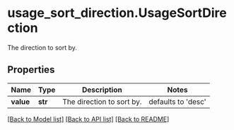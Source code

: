 # usage_sort_direction.UsageSortDirection

The direction to sort by.
## Properties
Name | Type | Description | Notes
------------ | ------------- | ------------- | -------------
**value** | **str** | The direction to sort by. | defaults to 'desc'

[[Back to Model list]](README.md#documentation-for-models) [[Back to API list]](README.md#documentation-for-api-endpoints) [[Back to README]](README.md)


